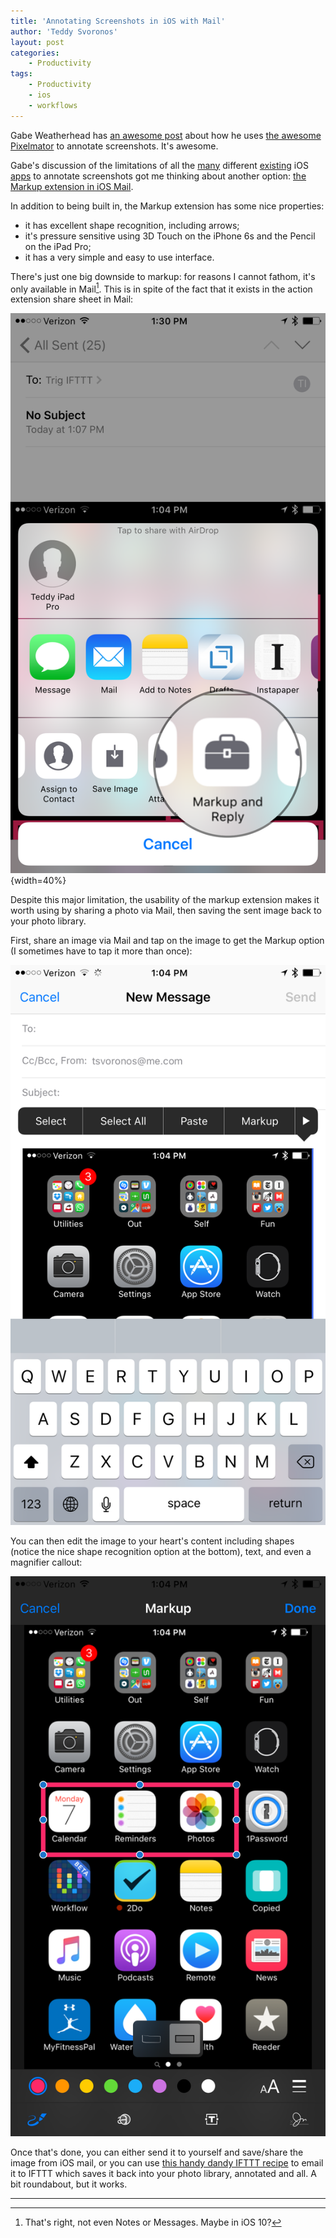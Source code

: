 ```yaml
---
title: 'Annotating Screenshots in iOS with Mail'
author: 'Teddy Svoronos'
layout: post
categories:
    - Productivity
tags:
    - Productivity
    - ios
    - workflows
---
```



Gabe Weatherhead has [an awesome post](http://www.macdrifter.com/2016/03/redaction-and-annotation-with-pixelmator-for-ios.html) about how he uses [the awesome Pixelmator](https://itunes.apple.com/us/app/pixelmator/id924695435?mt=8&uo=4&at=1010lcfa) to annotate screenshots. It's awesome. 

Gabe's discussion of the limitations of all the [many](https://itunes.apple.com/us/app/pointout-show-what-you-mean!/id985172637?mt=8&uo=4&at=1010lcfa) different [existing](https://itunes.apple.com/us/app/pinpoint-mark-up-screenshots/id669858907?mt=8&uo=4&at=1010lcfa) iOS [apps](https://itunes.apple.com/us/app/omnigraffle-2/id899656932?mt=8&uo=4&at=1010lcfa) to annotate screenshots got me thinking about another option: [the Markup extension in iOS Mail](http://www.iphonejd.com/iphone_jd/2015/09/markup-ios-9.html).

In addition to being built in, the Markup extension has some nice properties:

  * it has excellent shape recognition, including arrows;
  * it's pressure sensitive using 3D Touch on the iPhone 6s and the Pencil on the iPad Pro;
  * it has a very simple and easy to use interface.

There's just one big downside to markup: for reasons I cannot fathom, it's only available in Mail[^1]. This is in spite of the fact that it exists in the action extension share sheet in Mail:

![](/assets/img/2016-03-markup-share.png){width=40%}

Despite this major limitation, the usability of the markup extension makes it worth using by sharing a photo via Mail, then saving the sent image back to your photo library.

First, share an image via Mail and tap on the image to get the Markup option (I sometimes have to tap it more than once):

![](/assets/img/2016-03-markup-sharesheet.png)

You can then edit the image to your heart's content including shapes (notice the nice shape recognition option at the bottom), text, and even a magnifier callout:

![](/assets/img/2016-03-magnifier.png)

Once that's done, you can either send it to yourself and save/share the image from iOS mail, or you can use [this handy dandy IFTTT recipe](https://ifttt.com/recipes/394053-send-a-photo-to-your-photo-library) to email it to IFTTT which saves it back into your photo library, annotated and all. A bit roundabout, but it works.

* * *

[^1]: That's right, not even Notes or Messages. Maybe in iOS 10?

